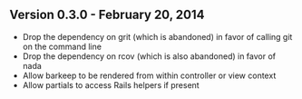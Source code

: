 ## Version 0.3.0 - February 20, 2014

* Drop the dependency on grit (which is abandoned) in favor of calling git on the command line
* Drop the dependency on rcov (which is also abandoned) in favor of nada
* Allow barkeep to be rendered from within controller or view context
* Allow partials to access Rails helpers if present
